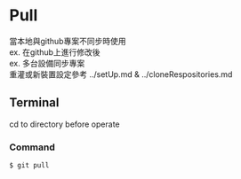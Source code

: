 # Pull
當本地與github專案不同步時使用  
ex. 在github上進行修改後  
ex. 多台設備同步專案  
重灌或新裝置設定參考 ../setUp.md & ../cloneRespositories.md
  
## Terminal  
  
cd to directory before operate
  
### Command
```
$ git pull
```